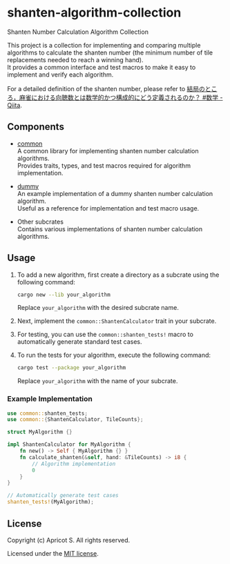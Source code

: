 # shanten-algorithm-collection

Shanten Number Calculation Algorithm Collection

This project is a collection for implementing and comparing multiple algorithms to calculate the shanten number (the minimum number of tile replacements needed to reach a winning hand).  
It provides a common interface and test macros to make it easy to implement and verify each algorithm.

For a detailed definition of the shanten number, please refer to [結局のところ，麻雀における向聴数とは数学的かつ構成的にどう定義されるのか？ #数学 - Qiita](https://qiita.com/Cryolite/items/40908d0bce2bac310717).

## Components

- [common](common)  
  A common library for implementing shanten number calculation algorithms.  
  Provides traits, types, and test macros required for algorithm implementation.

- [dummy](dummy)  
  An example implementation of a dummy shanten number calculation algorithm.  
  Useful as a reference for implementation and test macro usage.

- Other subcrates  
  Contains various implementations of shanten number calculation algorithms.

## Usage

1. To add a new algorithm, first create a directory as a subcrate using the following command:

    ```sh
    cargo new --lib your_algorithm
    ```

   Replace `your_algorithm` with the desired subcrate name.

2. Next, implement the `common::ShantenCalculator` trait in your subcrate.
3. For testing, you can use the `common::shanten_tests!` macro to automatically generate standard test cases.
4. To run the tests for your algorithm, execute the following command:

    ```sh
    cargo test --package your_algorithm
    ```

   Replace `your_algorithm` with the name of your subcrate.

### Example Implementation

```rust
use common::shanten_tests;
use common::{ShantenCalculator, TileCounts};

struct MyAlgorithm {}

impl ShantenCalculator for MyAlgorithm {
    fn new() -> Self { MyAlgorithm {} }
    fn calculate_shanten(&self, hand: &TileCounts) -> i8 {
        // Algorithm implementation
        0
    }
}

// Automatically generate test cases
shanten_tests!(MyAlgorithm);
```

## License

Copyright (c) Apricot S. All rights reserved.

Licensed under the [MIT license](LICENSE).
